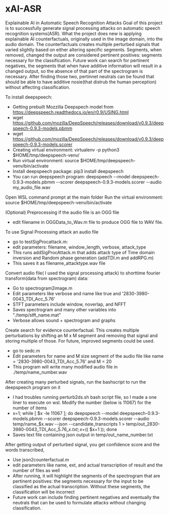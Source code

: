 # xAI-ASR
Explainable AI in Automatic Speech Recognition Attacks
Goal of this project is to successfully generate signal processing attacks on automatic speech recognition systems(ASR). What the project does new is applying explainable AI counterfactuals, originally used in the image domain, into the audio domain. The counterfactuals creates multiple perturbed signals that varied slightly based on either altering specific segments. Segments, when removed, changed the output are considered pertinent positives: segments necessary for the classification. Future work can search for pertinent negatives, the segments that when have additive information will result in a changed output, so the absence of that part of the spectrogram is necessary. After finding those two, pertinnet neutrals can be found that should be able to have additive nosie(that distrub the human perception) without affecting classification.

To install deepspeech:
- Getting prebuilt Mozzilla Deepspech model from https://deepspeech.readthedocs.io/en/r0.9/USING.html
- wget https://github.com/mozilla/DeepSpeech/releases/download/v0.9.3/deepspeech-0.9.3-models.pbmm
- wget https://github.com/mozilla/DeepSpeech/releases/download/v0.9.3/deepspeech-0.9.3-models.scorer
- Creating virtual environment: virtualenv -p python3 $HOME/tmp/deepspeech-venv/
- Run virtual environment: source $HOME/tmp/deepspeech-venv/bin/activate
- Install deepspeech package: pip3 install deepspeech
- You can run deepspeech program: deepspeech --model deepspeech-0.9.3-models.pbmm --scorer deepspeech-0.9.3-models.scorer --audio my_audio_file.wav

Open WSL command prompt at the main folder
Run the virtual environment: source $HOME/tmp/deepspeech-venv/bin/activate

(Optional) Preprocessing
if the audio file is an OGG file 
- edit filename in OGGData_to_Wav.m file to produce OGG file to WAV file.

To use Signal Processing attack an audio file
- go to testSigProcattack.m: 
- edit parameters: filename, window_length, verbose, attack_type
- This runs addSigProcAttack.m that adds attack type of  Time domain inversion and Random phase generation (addTDI.m and addRPG.m)
- This saves it as filename_attacktype.wav file


Convert audio file( I used the signal processing attack) to shorttime fourier transform(data from spectrogram) data:
- Go to spectrogram2image.m
- Edit parameters like verbose and name like true and '2830-3980-0043_TDI_Acc_5.76'
- STFT parameters include window, noverlap, and NFFT
- Saves spectrogram and many other variables into "./temp/stft_name.mat"
- Verbose allows sound + spectrogram and graphs

Create search for evidence counterfactual. This creates multiple perturbations by shifting an M x M segment and removing that signal and storing multiple of those. For future, improved segments could be used.
- go to sedc.m
- Edit parameters for name and M size segment of the audio file like name = '2830-3980-0043_TDI_Acc_5.76' and M = 20
- This program will write many modified audio file in ./temp/name_number.wav


After creating many perturbed signals, run the bashscript to run the deepspeech program on it
- I had troubles running perturb2ds.sh bash script file, so I made a one liner to execute on wsl. Modify the number (below is 11067) for the number of items 
- x=1; while [ $x -le 11067 ]; do deepspeech --model deepspeech-0.9.3-models.pbmm --scorer deepspeech-0.9.3-models.scorer  --audio temp/name_$x.wav  --json --candidate_transcripts 1 > temp/out_2830-3980-0043_TDI_Acc_5.76_$x.txt; x=$(( $x+1 )); done
- Saves text file containing json output in temp/out_name_number.txt


After getting output of perturbed signal, you get confidence score and the words transcribed,
- Use json2counterfactual.m 
- edit parameters like name, ext, and actual transcription of result and the number of files as well
- After running, it will highlight the segments of the spectrogram that are pertinent positives: the segments necessary for the input to be classified as the actual transcription. Without these segments, the classification will be incorrect
- Future work can include finding pertinent negatives and eventually the neutrals that can be used to formulate attacks without changing classification.









